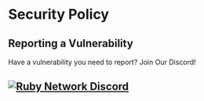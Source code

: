 # Security Policy


## Reporting a Vulnerability

Have a vulnerability you need to report? Join Our Discord!

## [![Ruby Network Discord](https://invidget.switchblade.xyz/hzCjSFQeeZ?theme=dark)](https://discord.gg/hzCjSFQeeZ)
